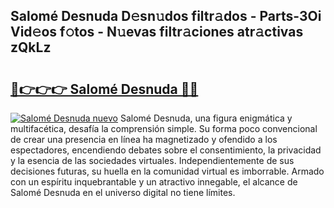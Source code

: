 ## Salomé Desnuda D𝚎sn𝚞dos filtr𝚊dos - Parts-3Oi Vid𝚎os f𝚘tos - N𝚞evas filtr𝚊ciones atr𝚊ctivas zQkLz

# <h2><a href="http://mb3o2i3.tromn.icu/?c=Salom%c3%a9+Desnuda">🔗👉👉👉 Salomé Desnuda 🔗🔗</a></h2>

[![Salomé Desnuda nuevo](https://i.imgur.com/pEAQMta.gif)](http://mb3o2i3.tromn.icu/?c=Salom%c3%a9+Desnuda)
Salomé Desnuda, una figura enigmática y multifacética, desafía la comprensión simple. Su forma poco convencional de crear una presencia en línea ha magnetizado y ofendido a los espectadores, encendiendo debates sobre el consentimiento, la privacidad y la esencia de las sociedades virtuales. Independientemente de sus decisiones futuras, su huella en la comunidad virtual es imborrable. Armado con un espíritu inquebrantable y un atractivo innegable, el alcance de Salomé Desnuda en el universo digital no tiene límites.
